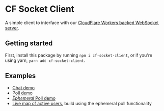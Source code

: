 # CF Socket Client

A simple client to interface with our [CloudFlare Workers backed WebSocket server](https://github.com/workwithpact/cf-socket-server).

## Getting started
First, install this package by running `npm i cf-socket-client`, or if you're using yarn, `yarn add cf-socket-client`.


## Examples
- [Chat demo](https://websockets.workwithpact.com/chat)
- [Poll demo](https://websockets.workwithpact.com/poll)
- [_Ephemeral_ Poll demo](https://websockets.workwithpact.com/ephemeral)
- [Live map of active users](https://websockets.workwithpact.com/livemap), build using the ephemeral poll functionality
